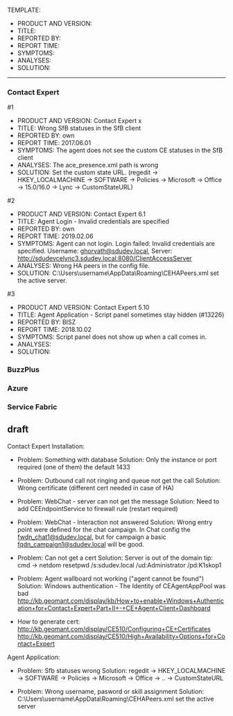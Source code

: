 TEMPLATE:

- PRODUCT AND VERSION:
- TITLE: 
- REPORTED BY:
- REPORT TIME:
- SYMPTOMS:
- ANALYSES:
- SOLUTION:

---

### Contact Expert ###

#1
- PRODUCT AND VERSION: Contact Expert x
- TITLE: Wrong SfB statuses in the SfB client
- REPORTED BY: own
- REPORT TIME: 2017.06.01
- SYMPTOMS: The agent does not see the custom CE statuses in the SfB client
- ANALYSES: The ace_presence.xml path is wrong
- SOLUTION: Set the custom state URL. 
	(regedit -> HKEY_LOCALMACHINE -> SOFTWARE -> Policies -> Microsoft -> Office -> 15.0/16.0 -> Lync -> CustomStateURL)

#2
- PRODUCT AND VERSION: Contact Expert 6.1
- TITLE: Agent Login - Invalid credentials are specified
- REPORTED BY: own
- REPORT TIME: 2019.02.06
- SYMPTOMS: Agent can not login. Login failed: Invalid credentials are specified. Username: ghorvath@sdudev.local,
Server: http://sdudevcelync3.sdudev.local:8080/ClientAccessServer
- ANALYSES: Wrong HA peers in the config file.
- SOLUTION: C:\Users\username\AppData\Roaming\CEHAPeers.xml set the active server.

#3
- PRODUCT AND VERSION: Contact Expert 5.10
- TITLE: Agent Application - Script panel sometimes stay hidden (#13226)
- REPORTED BY: BISZ
- REPORT TIME: 2018.10.02
- SYMPTOMS: Script panel does not show up when a call comes in.
- ANALYSES:
- SOLUTION:

### BuzzPlus ###

### Azure ###

### Service Fabric ###

## draft ##

Contact Expert Installation:

- Problem: Something with database
	Solution: Only the instance or port required (one of them) the default 1433

- Problem: Outbound call not ringing and queue not get the call
	Solution: Wrong certificate (different cert needed in case of HA)
	
- Problem: WebChat - server can not get the message
	Solution: Need to add CEEndpointService to firewall rule (restart required)

- Problem: WebChat - Interaction not answered
	Solution: Wrong entry point were defined for the chat campaign. 
		In Chat config the fwdn_chat1@sdudev.local, but for campaign a basic fqdn_campaign1@sdudev.local will be good.
		
- Problem: Can not get a cert
	Solution: Server is out of the domain
		tip: cmd -> netdom resetpwd /s:sdudev.local /ud:Administrator /pd:K1skop1

- Problem: Agent wallboard not working ("agent cannot be found")
	Solution: Windows authentication - The Identity of CEAgentAppPool was bad
		http://kb.geomant.com/display/kb/How+to+enable+Windows+Authentication+for+Contact+Expert+Part+II+-+CE+Agent+Client+Dashboard

- How to generate cert:
	http://kb.geomant.com/display/CE510/Configuring+CE+Certificates
	http://kb.geomant.com/display/CE510/High+Availability+Options+for+Contact+Expert

Agent Application:

- Problem: Sfb statuses wrong
	Solution: regedit -> HKEY_LOCALMACHINE -> SOFTWARE -> Policies -> Microsoft -> Office -> .. -> CustomStateURL
	
- Problem: Wrong username, pasword or skill assignment
	Solution: C:\Users\username\AppData\Roaming\CEHAPeers.xml set the active server

##